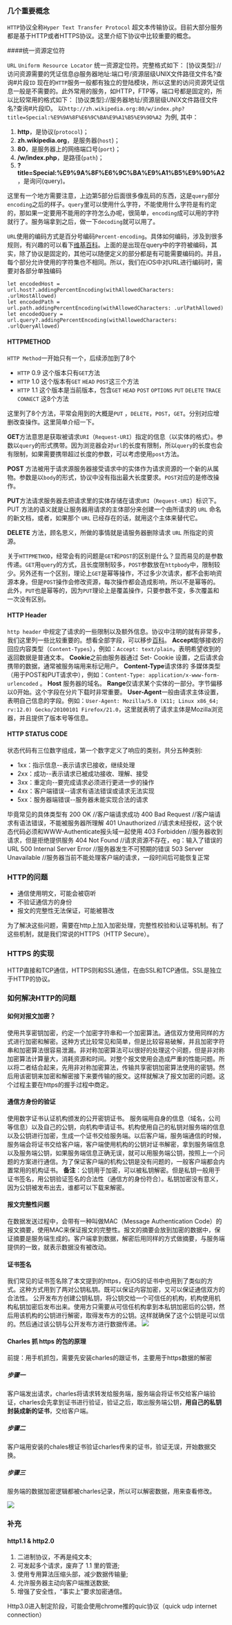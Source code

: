 ### 几个重要概念

`HTTP`协议全称`Hyper Text Transfer Protocol` 超文本传输协议。目前大部分服务都是基于HTTP或者HTTPS协议。这里介绍下协议中比较重要的概念。

####统一资源定位符

`URL` `Uniform Resource Locator` 统一资源定位符。完整格式如下：
[协议类型]://访问资源需要的凭证信息@服务器地址:端口号/资源层级UNIX文件路径文件名?查询#片段`ID`
现在的`HTTP`服务一般都有独立的登陆模块，所以这里的访问资源凭证信息一般是不需要的。此外常用的服务，如HTTP，FTP等，端口号都是固定的，所以比较常用的格式如下：
[协议类型]://服务器地址/资源层级UNIX文件路径文件名?查询#片段ID。
以`http://zh.wikipedia.org:80/w/index.php?title=Special:%E9%9A%8F%E6%9C%BA%E9%A1%B5%E9%9D%A2 `为例, 其中：

1.  **http**，是协议(`protocol`)；
2.  **zh.wikipedia.org**，是服务器(`host`)；
3.  **80**，是服务器上的网络端口号(`port`)；
4.  **/w/index.php**，是路径(`path`)；
5.  **?title=Special:%E9%9A%8F%E6%9C%BA%E9%A1%B5%E9%9D%A2**，是询问(query)。

这里有一个地方需要注意，上边第5部分后面很多像乱码的东西，这是`query`部分`encoding`之后的样子。`query`里可以使用什么字符，不能使用什么字符是有约定的，那如果一定要用不能用的字符怎么办呢，很简单，`encoding`成可以用的字符就行了。服务端拿到之后，做一下`decoding`就可以用了。

`URL`使用的编码方式是百分号编码`Percent-encoding`。具体如何编码，涉及到很多规则，有兴趣的可以看下[维基百科](https://zh.wikipedia.org/wiki/%E7%99%BE%E5%88%86%E5%8F%B7%E7%BC%96%E7%A0%81)。上面的是出现在query中的字符被编码，其实，除了协议是固定的，其他可以随便定义的部分都是有可能需要编码的。并且，每个部分允许使用的字符集也不相同。所以，我们在iOS中对URL进行编码时，需要对各部分单独编码
````
let encodedHost = url.host?.addingPercentEncoding(withAllowedCharacters: .urlHostAllowed)
let encodedPath = url.path.addingPercentEncoding(withAllowedCharacters: .urlPathAllowed)
let encodedQuery = url.query?.addingPercentEncoding(withAllowedCharacters: .urlQueryAllowed)
````

#### HTTPMETHOD

`HTTP Method`一开始只有一个，后续添加到了8个

* `HTTP` 0.9 这个版本只有`GET`方法
* `HTTP` 1.0 这个版本有`GET` `HEAD` `POST`这三个方法
* `HTTP` 1.1 这个版本是当前版本，包含`GET` `HEAD` `POST` `OPTIONS` `PUT` `DELETE` `TRACE` `CONNECT` 这8个方法

这里列了8个方法，平常会用到的大概是`PUT` ，`DELETE`，`POST`，`GET`。分别对应增删改查操作。这里简单介绍一下。

**GET**方法意思是获取被请求`URI`（`Request-URI`）指定的信息（以实体的格式）。参数以`query`的形式携带。因为浏览器会对`url`的长度有限制，所以`query`的长度也会有限制，如果需要携带超过长度的参数，可以考虑使用`post`方法。

**POST** 方法被用于请求源服务器接受请求中的实体作为请求资源的一个新的从属物。参数是以`body`的形式，协议中没有指出最大长度要求。`POST`对应的是修改操作。

**PUT**方法请求服务器去把请求里的实体存储在请求`URI`（`Request-URI`）标识下。PUT 方法的语义就是让服务器用请求的主体部分来创建一个由所请求的 `URL` 命名的新文档，或者，如果那个 `URL` 已经存在的话，就用这个主体来替代它。

**DELETE** 方法，顾名思义，所做的事情就是请服务器删除请求 `URL` 所指定的资源。 

关于`HTTPMETHOD`，经常会有的问题是`GET`和`POST`的区别是什么？显而易见的是参数传递。`GET`用`query`的方式，且长度限制较多，`POST`参数放在`httpbody`中，限制较少。另外还有一个区别，理论上`GET`是幂等操作，不过多少次请求，都不会影响资源本身。但是`POST`操作会修改资源，每次操作都会造成影响，所以不是幂等的。此外，`PUT`也是幂等的，因为`PUT`理论上是覆盖操作，只要参数不变，多次覆盖和一次没有区别。

#### HTTP Header
`http header` 中规定了请求的一些限制以及额外信息。协议中注明的就有非常多，我们这里列一些比较重要的。想看全部字段，可以移步[百科](https://zh.wikipedia.org/wiki/HTTP%E5%A4%B4%E5%AD%97%E6%AE%B5])。
**Accept**能够接收的回应内容类型（`Content-Types`），例如：`Accept: text/plain`，表明希望收到的返回数据是普通文本。
**Cookie**之前由服务器通过 Set- Cookie 设置，之后请求会携带的数据，通常被服务端用来标记用户。
**Content-Type**请求体的 多媒体类型 （用于POST和PUT请求中），例如：`Content-Type: application/x-www-form-urlencoded`  。
**Host** 服务器的域名。
**Range**仅请求某个实体的一部分。字节偏移以0开始。这个字段在分片下载时非常重要。
**User-Agent**一般由请求主体设置，表明自己信息的字段。例如：`User-Agent: Mozilla/5.0 (X11; Linux x86_64; rv:12.0) Gecko/20100101 Firefox/21.0`，这里就表明了请求主体是Mozilla浏览器，并且提供了版本号等信息。

#### HTTP STATUS CODE
状态代码有三位数字组成，第一个数字定义了响应的类别，共分五种类别:
* 1xx：指示信息--表示请求已接收，继续处理
* 2xx：成功--表示请求已被成功接收、理解、接受
* 3xx：重定向--要完成请求必须进行更进一步的操作
* 4xx：客户端错误--请求有语法错误或请求无法实现
* 5xx：服务器端错误--服务器未能实现合法的请求

毕竟常见的具体类型有
200 OK                        //客户端请求成功
400 Bad Request               //客户端请求有语法错误，不能被服务器所理解
401 Unauthorized              //请求未经授权，这个状态代码必须和WWW-Authenticate报头域一起使用 
403 Forbidden                 //服务器收到请求，但是拒绝提供服务
404 Not Found                 //请求资源不存在，eg：输入了错误的URL
500 Internal Server Error     //服务器发生不可预期的错误
503 Server Unavailable        //服务器当前不能处理客户端的请求，一段时间后可能恢复正常

### HTTP的问题
* 通信使用明文，可能会被窃听
* 不验证通信方的身份
* 报文的完整性无法保证，可能被篡改

为了解决这些问题，需要在http上加入加密处理，完整性校验和认证等机制。有了这些机制，就是我们常说的HTTPS（HTTP Secure）。

### HTTPS 的实现

HTTP直接和TCP通信，HTTPS则和SSL通信，在由SSL和TCP通信。SSL是独立于HTTP的协议。

### 如何解决HTTP的问题
#### 如何对报文加密？
使用共享密钥加密，约定一个加密字符串和一个加密算法。通信双方使用同样的方式进行加密和解密。这种方式比较常见和简单，但是比较容易破解，并且加密字符串和加密算法很容易泄漏。非对称加密算法可以很好的处理这个问题，但是非对称加密算法计算量大，消耗资源和时间。对整个报文使用会造成严重的性能问题。所以将二者结合起来，先用非对称加密算法，传输共享密钥加密算法使用的密钥。然后用该密钥来加密和解密接下来要传输的报文。这样就解决了报文加密的问题。这个过程主要在https的握手过程中商定。

#### 通信方身份的验证
使用数字证书认证机构颁发的公开密钥证书。
服务端用自身的信息（域名，公司等信息）以及自己的公钥，向机构申请证书。机构使用自己的私钥对服务端的信息以及公钥进行加密，生成一个证书交给服务端。以后客户端，服务端通信的时候，服务端会将证书交给客户端，客户端使用机构的公钥对证书解密，拿到服务端信息以及服务端公钥，如果服务端信息正确无误，就可以用服务端公钥，按照上一个问题的方案进行通信。为了保证客户端的机构公钥是没有问题的，一般客户端都会内置常用的机构证书。
**备注**：公钥用于加密，可以被私钥解密。但是私钥一般用于证书签名，用公钥验证签名的合法性（通信方的身份符合）。私钥加密没有意义，因为公钥被发布出去，谁都可以下载来解密。

#### 报文完整性问题
在数据发送过程中，会带有一种叫做MAC（Message Authentication Code）的报文摘要，使用MAC来保证报文的完整性。报文的摘要会放到加密的数据中，保证摘要是服务端生成的。客户端拿到数据，解密后用同样的方式做摘要，与服务端提供的一致，就表示数据没有被改动。

#### 证书签名
我们常见的证书签名除了本文提到的https，在iOS的证书中也用到了类似的方式。这种方式用到了两对公钥私钥。既可以保证内容加密，又可以保证通信双方的合法性。
公开发布方创建公钥私钥，将公钥交给一个可信任的机构，机构使用机构私钥加密后发布出来。使用方只需要从可信任机构拿到本私钥加密后的公钥，然后用该机构的公钥进行解密，取得发布方的公钥。这样就确保了这个公钥是可以信的。然后通过该公钥与公开发布方进行数据传递。
![](img/certificate.png)


#### Charles 抓 https 的包的原理
前提：用手机抓包，需要先安装charles的跟证书，主要用于https数据的解密
##### 步骤一
客户端发出请求，charles将请求转发给服务端，服务端会将证书交给客户端验证，charles会先拿到证书进行验证，验证之后，取出服务端公钥，**用自己的私钥封装成新的证书**，交给客户端。
##### 步骤二
客户端用安装的chales根证书验证charles传来的证书，验证无误，开始数据交换。
##### 步骤三
服务端的数据加密逻辑都被charles记录，所以可以解密数据，用来查看修改。

![](img/charlesHttps.png) 



### 补充

#### http1.1 & http2.0

1. 二进制协议，不再是纯文本;
2. 可发起多个请求，废弃了 1.1 里的管道;
3. 使用专用算法压缩头部，减少数据传输量;
4. 允许服务器主动向客户端推送数据;
5. 增强了安全性，“事实上”要求加密通信。

Http3.0进入制定阶段，可能会使用chrome推的quic协议（quick udp internet connection）